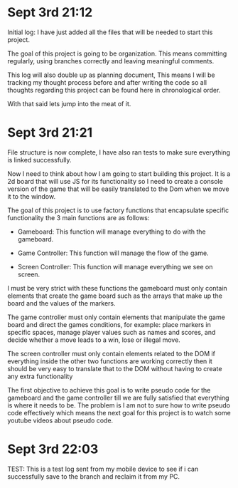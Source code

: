 # Sept 3rd 21:12

Initial log: I have just added all the files that will be needed to start this project.

The goal of this project is going to be organization. This means committing regularly, using branches correctly and leaving meaningful comments.

This log will also double up as planning document, This means I will be tracking my thought process before and after writing the code so all thoughts regarding this project can be found here in chronological order.

With that said lets jump into the meat of it.

# Sept 3rd 21:21

File structure is now complete, I have also ran tests to make sure everything is linked successfully.

Now I need to think about how I am going to start building this project. It is a 2d board that will use JS for its functionality so I need to create a console version of the game that will be easily translated to the Dom when we move it to the window.

The goal of this project is to use factory functions that encapsulate specific functionality the 3 main functions are as follows:

- Gameboard: This function will manage everything to do with the gameboard.

- Game Controller: This function will manage the flow of the game. 

- Screen Controller: This function will manage everything we see on screen.

I must be very strict with these functions the gameboard must only contain elements that create the game board such as the arrays that make up the board and the values of the markers.

The game controller must only contain elements that manipulate the game board and direct the games conditions, for example: place markers in specific spaces, manage player values such as names and scores, and decide whether a move leads to a win, lose or illegal move.

The screen controller must only contain elements related to the DOM if everything inside the other two functions are working correctly then it should be very easy to translate that to the DOM without having to create any extra functionality

The first objective to achieve this goal is to write pseudo code for the gameboard and the game controller till we are fully satisfied that everything is where it needs to be. The problem is I am not to sure how to write pseudo code effectively which means the next goal for this project is to watch some youtube videos about pseudo code.

# Sept 3rd 22:03

TEST: This is a test log sent from my mobile device to see if i can successfully save to the branch and reclaim it from my PC. 
